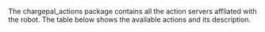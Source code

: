 The chargepal_actions package contains all the action servers affliated with the robot. The table below shows the available actions and its description.

